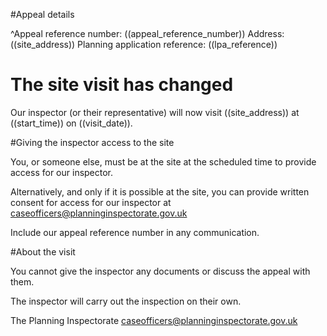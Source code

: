 #Appeal details

^Appeal reference number: ((appeal_reference_number))
Address: ((site_address))
Planning application reference: ((lpa_reference))

# The site visit has changed

Our inspector (or their representative) will now visit ((site_address)) at ((start_time)) on ((visit_date)).

#Giving the inspector access to the site

You, or someone else, must be at the site at the scheduled time to provide access for our inspector.

Alternatively, and only if it is possible at the site, you can provide written consent for access for our inspector at caseofficers@planninginspectorate.gov.uk

Include our appeal reference number in any communication.

#About the visit

You cannot give the inspector any documents or discuss the appeal with them.

The inspector will carry out the inspection on their own.

The Planning Inspectorate
caseofficers@planninginspectorate.gov.uk
